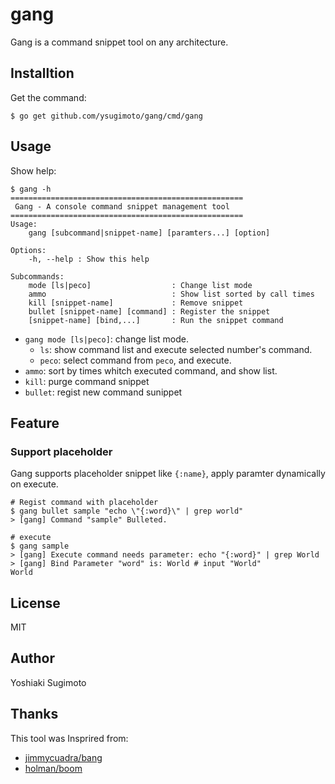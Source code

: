 # gang

Gang is a command snippet tool on any architecture.

## Installtion

Get the command:

```
$ go get github.com/ysugimoto/gang/cmd/gang
```

## Usage

Show help:

```
$ gang -h
====================================================
 Gang - A console command snippet management tool
====================================================
Usage:
    gang [subcommand|snippet-name] [paramters...] [option]

Options:
    -h, --help : Show this help

Subcommands:
    mode [ls|peco]                  : Change list mode
    ammo                            : Show list sorted by call times
    kill [snippet-name]             : Remove snippet
    bullet [snippet-name] [command] : Register the snippet
    [snippet-name] [bind,...]       : Run the snippet command
```

- `gang mode [ls|peco]`: change list mode.
  - `ls`: show command list and execute selected number's command.
  - `peco`: select command from `peco`, and execute.
- `ammo`: sort by times whitch executed command, and show list.
- `kill`: purge command snippet
- `bullet`: regist new command sunippet

## Feature

### Support placeholder

Gang supports placeholder snippet like `{:name}`, apply paramter dynamically on execute.

```
# Regist command with placeholder
$ gang bullet sample "echo \"{:word}\" | grep world"
> [gang] Command "sample" Bulleted.

# execute
$ gang sample
> [gang] Execute command needs parameter: echo "{:word}" | grep World
> [gang] Bind Parameter "word" is: World # input "World"
World
```

## License

MIT

## Author

Yoshiaki Sugimoto

## Thanks

This tool was Insprired from:

- <a href="https://github.com/jimmycuadra/bang">jimmycuadra/bang</a>
- <a href="https://github.com/holman/boom">holman/boom</a>
